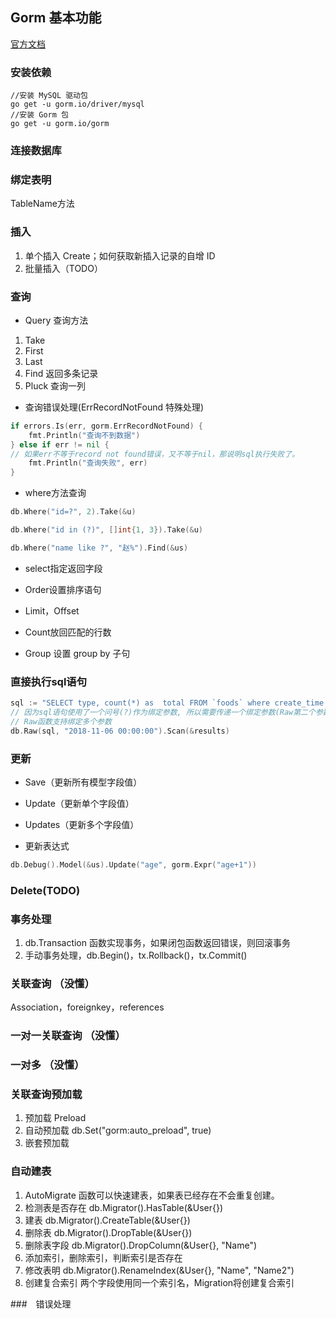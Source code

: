 ## Gorm 基本功能

[官方文档](https://gorm.io/zh_CN/docs/create.html)

### 安装依赖

    //安装 MySQL 驱动包
    go get -u gorm.io/driver/mysql
    //安装 Gorm 包
    go get -u gorm.io/gorm 


### 连接数据库

### 绑定表明

TableName方法

### 插入

1. 单个插入 Create；如何获取新插入记录的自增 ID
2. 批量插入（TODO）

### 查询

- Query 查询方法

1. Take
2. First
3. Last
4. Find 返回多条记录
5. Pluck 查询一列

- 查询错误处理(ErrRecordNotFound 特殊处理)

```go
if errors.Is(err, gorm.ErrRecordNotFound) {
    fmt.Println("查询不到数据")
} else if err != nil {
// 如果err不等于record not found错误，又不等于nil，那说明sql执行失败了。
	fmt.Println("查询失败", err)
}
```

- where方法查询

```go
db.Where("id=?", 2).Take(&u)

db.Where("id in (?)", []int{1, 3}).Take(&u)

db.Where("name like ?", "赵%").Find(&us)
```

- select指定返回字段

- Order设置排序语句

- Limit，Offset

- Count放回匹配的行数

- Group 设置 group by 子句

### 直接执行sql语句

```go
sql := "SELECT type, count(*) as  total FROM `foods` where create_time > ? GROUP BY type HAVING (total > 0)"
// 因为sql语句使用了一个问号(?)作为绑定参数, 所以需要传递一个绑定参数(Raw第二个参数).
// Raw函数支持绑定多个参数
db.Raw(sql, "2018-11-06 00:00:00").Scan(&results)
```

### 更新

- Save（更新所有模型字段值）

- Update（更新单个字段值）

- Updates（更新多个字段值）

- 更新表达式

```go
db.Debug().Model(&us).Update("age", gorm.Expr("age+1"))
```

### Delete(TODO)

### 事务处理

1. db.Transaction 函数实现事务，如果闭包函数返回错误，则回滚事务
2. 手动事务处理，db.Begin()，tx.Rollback()，tx.Commit()

### 关联查询 （没懂）

Association，foreignkey，references

### 一对一关联查询 （没懂）

### 一对多 （没懂）

### 关联查询预加载

1. 预加载 Preload
2. 自动预加载 db.Set("gorm:auto_preload", true)
3. 嵌套预加载

### 自动建表

1. AutoMigrate 函数可以快速建表，如果表已经存在不会重复创建。
2. 检测表是否存在 db.Migrator().HasTable(&User{})
3. 建表 db.Migrator().CreateTable(&User{})
4. 删除表 db.Migrator().DropTable(&User{})
5. 删除表字段 db.Migrator().DropColumn(&User{}, "Name")
6. 添加索引，删除索引，判断索引是否存在
7. 修改表明 db.Migrator().RenameIndex(&User{}, "Name", "Name2")
8. 创建复合索引 两个字段使用同一个索引名，Migration将创建复合索引

###　错误处理

